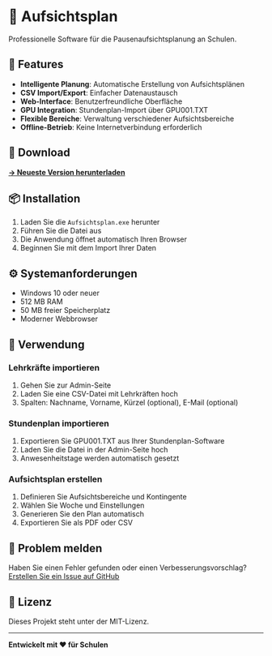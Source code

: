 # 📅 Aufsichtsplan

Professionelle Software für die Pausenaufsichtsplanung an Schulen.

## 🚀 Features

- **Intelligente Planung**: Automatische Erstellung von Aufsichtsplänen
- **CSV Import/Export**: Einfacher Datenaustausch
- **Web-Interface**: Benutzerfreundliche Oberfläche
- **GPU Integration**: Stundenplan-Import über GPU001.TXT
- **Flexible Bereiche**: Verwaltung verschiedener Aufsichtsbereiche
- **Offline-Betrieb**: Keine Internetverbindung erforderlich

## 💾 Download

[**→ Neueste Version herunterladen**](https://github.com/otiemann/py-aufsichtsplan/releases/latest)

## 📦 Installation

1. Laden Sie die `Aufsichtsplan.exe` herunter
2. Führen Sie die Datei aus
3. Die Anwendung öffnet automatisch Ihren Browser
4. Beginnen Sie mit dem Import Ihrer Daten

## ⚙️ Systemanforderungen

- Windows 10 oder neuer
- 512 MB RAM
- 50 MB freier Speicherplatz
- Moderner Webbrowser

## 🔧 Verwendung

### Lehrkräfte importieren
1. Gehen Sie zur Admin-Seite
2. Laden Sie eine CSV-Datei mit Lehrkräften hoch
3. Spalten: Nachname, Vorname, Kürzel (optional), E-Mail (optional)

### Stundenplan importieren
1. Exportieren Sie GPU001.TXT aus Ihrer Stundenplan-Software
2. Laden Sie die Datei in der Admin-Seite hoch
3. Anwesenheitstage werden automatisch gesetzt

### Aufsichtsplan erstellen
1. Definieren Sie Aufsichtsbereiche und Kontingente
2. Wählen Sie Woche und Einstellungen
3. Generieren Sie den Plan automatisch
4. Exportieren Sie als PDF oder CSV

## 🐛 Problem melden

Haben Sie einen Fehler gefunden oder einen Verbesserungsvorschlag?
[Erstellen Sie ein Issue auf GitHub](https://github.com/otiemann/py-aufsichtsplan/issues)

## 📄 Lizenz

Dieses Projekt steht unter der MIT-Lizenz.

---

**Entwickelt mit ❤️ für Schulen**
